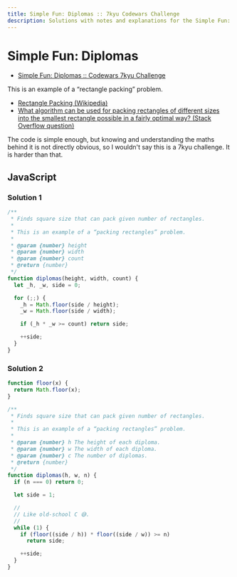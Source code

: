 ```yaml
---
title: Simple Fun: Diplomas :: 7kyu Codewars Challenge
description: Solutions with notes and explanations for the Simple Fun: Diplomas 7kyu Codewars challenge in a few different programming languages
---
```


# Simple Fun: Diplomas

- [Simple Fun: Diplomas :: Codewars 7kyu Challenge](https://www.codewars.com/kata/591592b0f05d9a3019000087)

This is an example of a “rectangle packing” problem.

- [Rectangle Packing (Wikipedia)](https://en.wikipedia.org/wiki/Rectangle_packing#Packing_different_rectangles_in_a_minimum-area_rectangle)
- [What algorithm can be used for packing rectangles of different sizes into the smallest rectangle possible in a fairly optimal way? (Stack Overflow question)](https://stackoverflow.com/questions/1213394/what-algorithm-can-be-used-for-packing-rectangles-of-different-sizes-into-the-sm)

The code is simple enough, but knowing and understanding the maths behind it is not directly obvious, so I wouldn't say this is a 7kyu challenge.
It is harder than that.

## JavaScript

### Solution 1

```javascript
/**
 * Finds square size that can pack given number of rectangles.
 *
 * This is an example of a “packing rectangles” problem.
 *
 * @param {number} height
 * @param {number} width
 * @param {number} count
 * @return {number}
 */
function diplomas(height, width, count) {
  let _h, _w, side = 0;

  for (;;) {
    _h = Math.floor(side / height);
    _w = Math.floor(side / width);

    if (_h * _w >= count) return side;

    ++side;
  }
}
```

### Solution 2

```javascript
function floor(x) {
  return Math.floor(x);
}

/**
 * Finds square size that can pack given number of rectangles.
 *
 * This is an example of a “packing rectangles” problem.
 *
 * @param {number} h The height of each diploma.
 * @param {number} w The width of each diploma.
 * @param {number} c The number of diplomas.
 * @return {number}
 */
function diplomas(h, w, n) {
  if (n === 0) return 0;

  let side = 1;

  //
  // Like old-school C 😅.
  //
  while (1) {
    if (floor((side / h)) * floor((side / w)) >= n)
      return side;

    ++side;
  }
}
```
